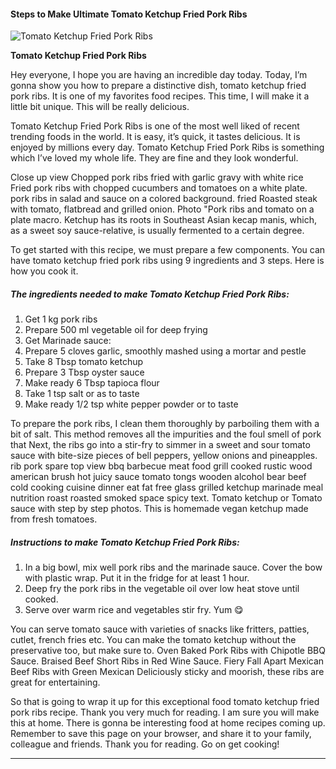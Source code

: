             

#### Steps to Make Ultimate Tomato Ketchup Fried Pork Ribs

![Tomato Ketchup Fried Pork Ribs](https://img-global.cpcdn.com/recipes/888cfb0ddbe51212/751x532cq70/tomato-ketchup-fried-pork-ribs-recipe-main-photo.jpg)

**Tomato Ketchup Fried Pork Ribs**

Hey everyone, I hope you are having an incredible day today. Today, I’m gonna show you how to prepare a distinctive dish, tomato ketchup fried pork ribs. It is one of my favorites food recipes. This time, I will make it a little bit unique. This will be really delicious.

Tomato Ketchup Fried Pork Ribs is one of the most well liked of recent trending foods in the world. It is easy, it’s quick, it tastes delicious. It is enjoyed by millions every day. Tomato Ketchup Fried Pork Ribs is something which I’ve loved my whole life. They are fine and they look wonderful.

Close up view Chopped pork ribs fried with garlic gravy with white rice Fried pork ribs with chopped cucumbers and tomatoes on a white plate. pork ribs in salad and sauce on a colored background. fried Roasted steak with tomato, flatbread and grilled onion. Photo "Pork ribs and tomato on a plate macro. Ketchup has its roots in Southeast Asian kecap manis, which, as a sweet soy sauce-relative, is usually fermented to a certain degree.

To get started with this recipe, we must prepare a few components. You can have tomato ketchup fried pork ribs using 9 ingredients and 3 steps. Here is how you cook it.

##### The ingredients needed to make Tomato Ketchup Fried Pork Ribs:

1.  Get 1 kg pork ribs
2.  Prepare 500 ml vegetable oil for deep frying
3.  Get Marinade sauce:
4.  Prepare 5 cloves garlic, smoothly mashed using a mortar and pestle
5.  Take 8 Tbsp tomato ketchup
6.  Prepare 3 Tbsp oyster sauce
7.  Make ready 6 Tbsp tapioca flour
8.  Take 1 tsp salt or as to taste
9.  Make ready 1/2 tsp white pepper powder or to taste

To prepare the pork ribs, I clean them thoroughly by parboiling them with a bit of salt. This method removes all the impurities and the foul smell of pork that Next, the ribs go into a stir-fry to simmer in a sweet and sour tomato sauce with bite-size pieces of bell peppers, yellow onions and pineapples. rib pork spare top view bbq barbecue meat food grill cooked rustic wood american brush hot juicy sauce tomato tongs wooden alcohol bear beef cold cooking cuisine dinner eat fat free glass grilled ketchup marinade meal nutrition roast roasted smoked space spicy text. Tomato ketchup or Tomato sauce with step by step photos. This is homemade vegan ketchup made from fresh tomatoes.

##### Instructions to make Tomato Ketchup Fried Pork Ribs:

1.  In a big bowl, mix well pork ribs and the marinade sauce. Cover the bow with plastic wrap. Put it in the fridge for at least 1 hour.
2.  Deep fry the pork ribs in the vegetable oil over low heat stove until cooked.
3.  Serve over warm rice and vegetables stir fry. Yum 😋

You can serve tomato sauce with varieties of snacks like fritters, patties, cutlet, french fries etc. You can make the tomato ketchup without the preservative too, but make sure to. Oven Baked Pork Ribs with Chipotle BBQ Sauce. Braised Beef Short Ribs in Red Wine Sauce. Fiery Fall Apart Mexican Beef Ribs with Green Mexican Deliciously sticky and moorish, these ribs are great for entertaining.

So that is going to wrap it up for this exceptional food tomato ketchup fried pork ribs recipe. Thank you very much for reading. I am sure you will make this at home. There is gonna be interesting food at home recipes coming up. Remember to save this page on your browser, and share it to your family, colleague and friends. Thank you for reading. Go on get cooking!

* * *